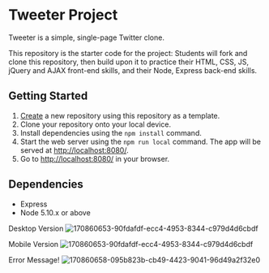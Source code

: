 # Tweeter Project

Tweeter is a simple, single-page Twitter clone.

This repository is the starter code for the project: Students will fork and clone this repository, then build upon it to practice their HTML, CSS, JS, jQuery and AJAX front-end skills, and their Node, Express back-end skills.

## Getting Started

1. [Create](https://docs.github.com/en/repositories/creating-and-managing-repositories/creating-a-repository-from-a-template) a new repository using this repository as a template.
2. Clone your repository onto your local device.
3. Install dependencies using the `npm install` command.
3. Start the web server using the `npm run local` command. The app will be served at <http://localhost:8080/>.
4. Go to <http://localhost:8080/> in your browser.

## Dependencies

- Express
- Node 5.10.x or above

Desktop Version
![170860653-90fdafdf-ecc4-4953-8344-c979d4d6cbdf](https://user-images.githubusercontent.com/101287576/190940382-d98b5507-4f42-4571-9e95-49633514caad.png)

Mobile Version
![170860653-90fdafdf-ecc4-4953-8344-c979d4d6cbdf](https://user-images.githubusercontent.com/101287576/190940405-05844452-d73c-454f-ad2c-93c51aaaeafc.png)

Error Message!
![170860658-095b823b-cb49-4423-9041-96d49a2f32e0](https://user-images.githubusercontent.com/101287576/190940464-610da8b1-8d15-4d9e-8a5f-3b65719d55be.png)
